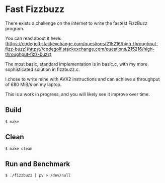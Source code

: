 # Fast Fizzbuzz

There exists a challenge on the internet to write the fastest FizzBuzz program.

You can read about it here: [https://codegolf.stackexchange.com/questions/215216/high-throughput-fizz-buzz](https://codegolf.stackexchange.com/questions/215216/high-throughput-fizz-buzz)

The most basic, standard implementation is in basic.c, with my more sophisticated solution in fizzbuzz.c.

I chose to write mine with AVX2 instructions and can achieve a throughput of 680 MiB/s on my laptop.

This is a work in progress, and you will likely see it improve over time.

## Build

    $ make

## Clean

    $ make clean

## Run and Benchmark

    $ ./fizzbuzz | pv > /dev/null
